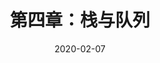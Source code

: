 ---
layout: post
title: 第四章：栈与队列
tags: [Data Structure (Deng Junhui)]
categories: [网课]
date: 2020-02-07
---